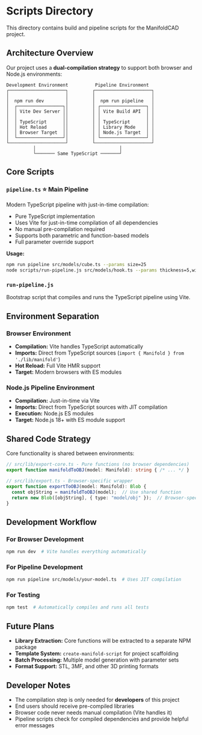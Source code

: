 # Scripts Directory

This directory contains build and pipeline scripts for the ManifoldCAD project.

## Architecture Overview

Our project uses a **dual-compilation strategy** to support both browser and Node.js environments:

```
Development Environment          Pipeline Environment
┌─────────────────────┐         ┌─────────────────────┐
│                     │         │                     │
│  npm run dev        │         │  npm run pipeline   │
│  ┌─────────────────┐│         │ ┌─────────────────┐ │
│  │ Vite Dev Server ││         │ │ Vite Build API  │ │
│  │                 ││         │ │                 │ │
│  │ TypeScript      ││         │ │ TypeScript      │ │
│  │ Hot Reload      ││         │ │ Library Mode    │ │
│  │ Browser Target  ││         │ │ Node.js Target  │ │
│  └─────────────────┘│         │ └─────────────────┘ │
└─────────────────────┘         └─────────────────────┘
          │                               │
          └─────── Same TypeScript ───────┘
```

## Core Scripts

### `pipeline.ts` ⭐ **Main Pipeline**
Modern TypeScript pipeline with just-in-time compilation:
- Pure TypeScript implementation
- Uses Vite for just-in-time compilation of all dependencies
- No manual pre-compilation required
- Supports both parametric and function-based models
- Full parameter override support

**Usage:**
```bash
npm run pipeline src/models/cube.ts --params size=25
node scripts/run-pipeline.js src/models/hook.ts --params thickness=5,width=20
```

### `run-pipeline.js`
Bootstrap script that compiles and runs the TypeScript pipeline using Vite.

## Environment Separation

### Browser Environment
- **Compilation:** Vite handles TypeScript automatically
- **Imports:** Direct from TypeScript sources (`import { Manifold } from './lib/manifold'`)
- **Hot Reload:** Full Vite HMR support
- **Target:** Modern browsers with ES modules

### Node.js Pipeline Environment
- **Compilation:** Just-in-time via Vite
- **Imports:** Direct from TypeScript sources with JIT compilation
- **Execution:** Node.js ES modules
- **Target:** Node.js 18+ with ES module support

## Shared Code Strategy

Core functionality is shared between environments:

```typescript
// src/lib/export-core.ts - Pure functions (no browser dependencies)
export function manifoldToOBJ(model: Manifold): string { /* ... */ }

// src/lib/export.ts - Browser-specific wrapper
export function exportToOBJ(model: Manifold): Blob {
  const objString = manifoldToOBJ(model);  // Use shared function
  return new Blob([objString], { type: "model/obj" });  // Browser-specific
}
```

## Development Workflow

### For Browser Development
```bash
npm run dev  # Vite handles everything automatically
```

### For Pipeline Development
```bash
npm run pipeline src/models/your-model.ts  # Uses JIT compilation
```

### For Testing
```bash
npm test  # Automatically compiles and runs all tests
```

## Future Plans

- **Library Extraction:** Core functions will be extracted to a separate NPM package
- **Template System:** `create-manifold-script` for project scaffolding
- **Batch Processing:** Multiple model generation with parameter sets
- **Format Support:** STL, 3MF, and other 3D printing formats

## Developer Notes

- The compilation step is only needed for **developers** of this project
- End users should receive pre-compiled libraries
- Browser code never needs manual compilation (Vite handles it)
- Pipeline scripts check for compiled dependencies and provide helpful error messages